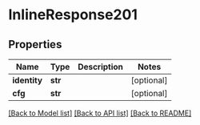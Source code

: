 # InlineResponse201

## Properties
Name | Type | Description | Notes
------------ | ------------- | ------------- | -------------
**identity** | **str** |  | [optional] 
**cfg** | **str** |  | [optional] 

[[Back to Model list]](../README.md#documentation-for-models) [[Back to API list]](../README.md#documentation-for-api-endpoints) [[Back to README]](../README.md)

